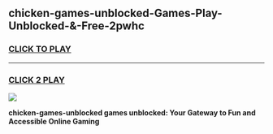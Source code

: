 
## chicken-games-unblocked-Games-Play-Unblocked-&-Free-2pwhc
<h3>
<a href="https://premium76.site?title=chicken-games-unblocked&ref=24A">CLICK TO PLAY</a></h3>
<hr>

<h3>
<a href="https://premium76.site?title=chicken-games-unblocked&ref=24A">CLICK 2 PLAY</a>
  
</h3>

<a href="https://premium76.site?title=chicken-games-unblocked&ref=24A"><img src="https://clearcache.store/games.png"></a>


**chicken-games-unblocked games unblocked: Your Gateway to Fun and Accessible Online Gaming**
